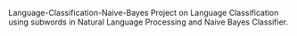 Language-Classification-Naive-Bayes
Project on Language Classification using subwords in Natural Language Processing and Naive Bayes Classifier.


